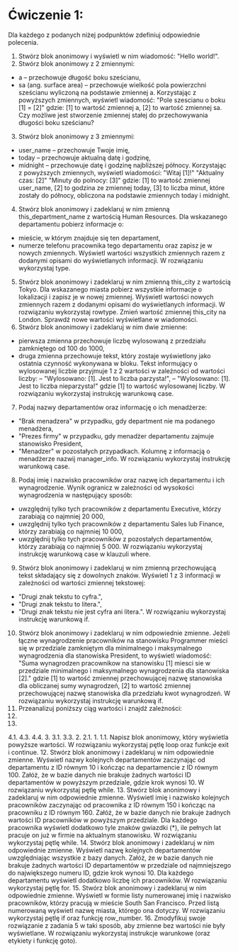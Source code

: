 # Ćwiczenie 1:
Dla każdego z podanych niżej podpunktów zdefiniuj odpowiednie polecenia. 

1. Stwórz blok anonimowy i wyświetl w nim wiadomość: "Hello world!".
2. Stwórz blok anonimowy z 2 zmiennymi:
- a – przechowuje długość boku sześcianu,
- sa (ang. surface area) – przechowuje wielkość pola powierzchni sześcianu wyliczoną na podstawie zmiennej a.
Korzystając z powyższych zmiennych, wyświetl wiadomość:
"Pole szescianu o boku [1] = [2]"
gdzie:
[1] to wartość zmiennej a,
[2] to wartość zmiennej sa.
Czy możliwe jest stworzenie zmiennej stałej do przechowywania długości boku sześcianu?
3. Stwórz blok anonimowy z 3 zmiennymi:
- user_name – przechowuje Twoje imię,
- today – przechowuje aktualną datę i godzinę,
- midnight – przechowuje datę i godzinę najbliższej północy.
Korzystając z powyższych zmiennych, wyświetl wiadomości:
"Witaj [1]!"
"Aktualny czas: [2]"
"Minuty do polnocy: [3]"
gdzie:
[1] to wartość zmiennej user_name,
[2] to godzina ze zmiennej today,
[3] to liczba minut, które zostały do północy, obliczona na podstawie zmiennych today i midnight.
4. Stwórz blok anonimowy i zadeklaruj w nim zmienną this_department_name z wartością Human Resources. Dla wskazanego departamentu pobierz informacje o:
- mieście, w którym znajduje się ten departament,
- numerze telefonu pracownika tego departamentu
oraz zapisz je w nowych zmiennych. Wyświetl wartości wszystkich zmiennych razem z dodanymi opisami do wyświetlanych informacji. W rozwiązaniu wykorzystaj type.
5. Stwórz blok anonimowy i zadeklaruj w nim zmienną this_city z wartością Tokyo. Dla wskazanego miasta pobierz wszystkie informacje o lokalizacji i zapisz je w nowej zmiennej. Wyświetl wartości nowych zmiennych razem z dodanymi opisami do wyświetlanych informacji. W rozwiązaniu wykorzystaj rowtype.
Zmień wartość zmiennej this_city na London. Sprawdź nowe wartości wyświetlane w wiadomości.
6. Stwórz blok anonimowy i zadeklaruj w nim dwie zmienne:
- pierwsza zmienna przechowuje liczbę wylosowaną z przedziału zamkniętego od 100 do 1000,
- druga zmienna przechowuje tekst, który zostaje wyświetlony jako ostatnia czynność wykonywana w bloku.
Tekst informujący o wylosowanej liczbie przyjmuje 1 z 2 wartości w zależności od wartości liczby:
– "Wylosowano: [1]. Jest to liczba parzysta!",
– "Wylosowano: [1]. Jest to liczba nieparzysta!"
gdzie
[1] to wartość wylosowanej liczby.
W rozwiązaniu wykorzystaj instrukcję warunkową case.
7. Podaj nazwy departamentów oraz informację o ich menadżerze:
- "Brak menadzera" w przypadku, gdy department nie ma podanego menadżera,
- "Prezes firmy" w przypadku, gdy menadżer departamentu zajmuje stanowisko President,
- "Menadzer" w pozostałych przypadkach.
Kolumnę z informacją o menadżerze nazwij manager_info. W rozwiązaniu wykorzystaj instrukcję warunkową case.
8. Podaj imię i nazwisko pracowników oraz nazwę ich departamentu i ich wynagrodzenie. Wynik ogranicz w zależności od wysokości wynagrodzenia w następujący sposób:
- uwzględnij tylko tych pracowników z departamentu Executive, którzy zarabiają co najmniej 20 000,
- uwzględnij tylko tych pracowników z departamentu Sales lub Finance, którzy zarabiają co najmniej 10 000,
- uwzględnij tylko tych pracowników z pozostałych departamentów, którzy zarabiają co najmniej 5 000.
W rozwiązaniu wykorzystaj instrukcję warunkową case w klauzuli where.
9. Stwórz blok anonimowy i zadeklaruj w nim zmienną przechowującą tekst składający się z dowolnych znaków. Wyświetl 1 z 3 informacji w zależności od wartości zmiennej tekstowej:
- "Drugi znak tekstu to cyfra.",
- "Drugi znak tekstu to litera.",
- "Drugi znak tekstu nie jest cyfra ani litera.".
W rozwiązaniu wykorzystaj instrukcję warunkową if.
10. Stwórz blok anonimowy i zadeklaruj w nim odpowiednie zmienne. Jeżeli łączne wynagrodzenie pracowników na stanowisku Programmer mieści się w przedziale zamkniętym dla minimalnego i maksymalnego wynagrodzenia dla stanowiska President, to wyświetl wiadomość:
"Suma wynagrodzen pracownikow na stanowisku [1] miesci sie w przedziale minimalnego i maksymalnego wynagrodzenia dla stanowiska [2]."
gdzie
[1] to wartość zmiennej przechowującej nazwę stanowiska dla obliczanej sumy wynagrodzeń,
[2] to wartość zmiennej przechowującej nazwę stanowiska dla przedziału kwot wynagrodzeń.
W rozwiązaniu wykorzystaj instrukcję warunkową if.
11. Przeanalizuj poniższy ciąg wartości i znajdź zależności:
5.
4.
4.1.
4.3.
4.4.
3.
3.1.
3.3.
2.
2.1.
1.
1.1.
Napisz blok anonimowy, który wyświetla powyższe wartości. W rozwiązaniu wykorzystaj pętlę loop oraz funkcje exit i continue.
12. Stwórz blok anonimowy i zadeklaruj w nim odpowiednie zmienne. Wyświetl nazwy kolejnych departamentów zaczynając od departamentu z ID równym 10 i kończąc na departamencie z ID równym 100. Załóż, że w bazie danych nie brakuje żadnych wartości ID departamentów w powyższym przedziale, gdzie krok wynosi 10. W rozwiązaniu wykorzystaj pętlę while.
13. Stwórz blok anonimowy i zadeklaruj w nim odpowiednie zmienne. Wyświetl imię i nazwisko kolejnych pracowników zaczynając od pracownika z ID równym 150 i kończąc na pracowniku z ID równym 160. Załóż, że w bazie danych nie brakuje żadnych wartości ID pracowników w powyższym przedziale. Dla każdego pracownika wyświetl dodatkowo tyle znaków gwiazdki (*), ile pełnych lat pracuje on już w firmie na aktualnym stanowisku. W rozwiązaniu wykorzystaj pętlę while. 
14. Stwórz blok anonimowy i zadeklaruj w nim odpowiednie zmienne. Wyświetl nazwę kolejnych departamentów uwzględniając wszystkie z bazy danych. Załóż, że w bazie danych nie brakuje żadnych wartości ID departamentów w przedziale od najmniejszego do największego numeru ID, gdzie krok wynosi 10. Dla każdego departamentu wyświetl dodatkowo liczbę ich pracowników. W rozwiązaniu wykorzystaj pętlę for. 
15. Stwórz blok anonimowy i zadeklaruj w nim odpowiednie zmienne. Wyświetl w formie listy numerowanej imię i nazwisko pracowników, którzy pracują w mieście South San Francisco. Przed listą numerowaną wyświetl nazwę miasta, którego ona dotyczy. W rozwiązaniu wykorzystaj pętlę if oraz funkcję row_number.
16. Zmodyfikuj swoje rozwiązanie z zadania 5 w taki sposób, aby zmienne bez wartości nie były wyświetlane. W rozwiązaniu wykorzystaj instrukcje warunkowe (oraz etykiety i funkcję goto).
